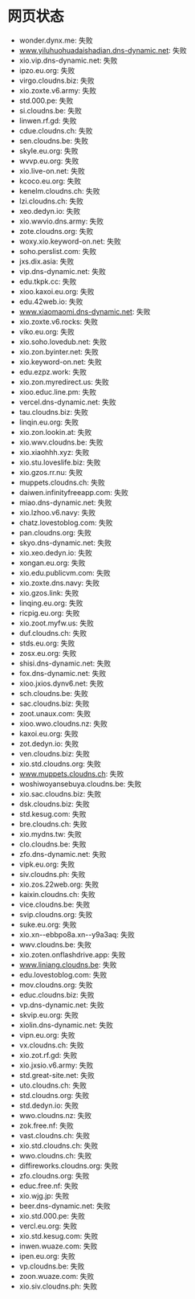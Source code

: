 # 网页状态
- wonder.dynx.me: 失败
- www.yiluhuohuadaishadian.dns-dynamic.net: 失败
- xio.vip.dns-dynamic.net: 失败
- ipzo.eu.org: 失败
- virgo.cloudns.biz: 失败
- xio.zoxte.v6.army: 失败
- std.000.pe: 失败
- si.cloudns.be: 失败
- linwen.rf.gd: 失败
- cdue.cloudns.ch: 失败
- sen.cloudns.be: 失败
- skyle.eu.org: 失败
- wvvp.eu.org: 失败
- xio.live-on.net: 失败
- kcoco.eu.org: 失败
- kenelm.cloudns.ch: 失败
- lzi.cloudns.ch: 失败
- xeo.dedyn.io: 失败
- xio.wwvio.dns.army: 失败
- zote.cloudns.org: 失败
- woxy.xio.keyword-on.net: 失败
- soho.perslist.com: 失败
- jxs.dix.asia: 失败
- vip.dns-dynamic.net: 失败
- edu.tkpk.cc: 失败
- xioo.kaxoi.eu.org: 失败
- edu.42web.io: 失败
- www.xiaomaomi.dns-dynamic.net: 失败
- xio.zoxte.v6.rocks: 失败
- viko.eu.org: 失败
- xio.soho.lovedub.net: 失败
- xio.zon.byinter.net: 失败
- xio.keyword-on.net: 失败
- edu.ezpz.work: 失败
- xio.zon.myredirect.us: 失败
- xioo.educ.line.pm: 失败
- vercel.dns-dynamic.net: 失败
- tau.cloudns.biz: 失败
- linqin.eu.org: 失败
- xio.zon.lookin.at: 失败
- xio.wwv.cloudns.be: 失败
- xio.xiaohhh.xyz: 失败
- xio.stu.loveslife.biz: 失败
- xio.gzos.rr.nu: 失败
- muppets.cloudns.ch: 失败
- daiwen.infinityfreeapp.com: 失败
- miao.dns-dynamic.net: 失败
- xio.lzhoo.v6.navy: 失败
- chatz.lovestoblog.com: 失败
- pan.cloudns.org: 失败
- skyo.dns-dynamic.net: 失败
- xio.xeo.dedyn.io: 失败
- xongan.eu.org: 失败
- xio.edu.publicvm.com: 失败
- xio.zoxte.dns.navy: 失败
- xio.gzos.link: 失败
- linqing.eu.org: 失败
- ricpig.eu.org: 失败
- xio.zoot.myfw.us: 失败
- duf.cloudns.ch: 失败
- stds.eu.org: 失败
- zosx.eu.org: 失败
- shisi.dns-dynamic.net: 失败
- fox.dns-dynamic.net: 失败
- xioo.jxios.dynv6.net: 失败
- sch.cloudns.be: 失败
- sac.cloudns.biz: 失败
- zoot.unaux.com: 失败
- xioo.wwo.cloudns.nz: 失败
- kaxoi.eu.org: 失败
- zot.dedyn.io: 失败
- ven.cloudns.biz: 失败
- xio.std.cloudns.org: 失败
- www.muppets.cloudns.ch: 失败
- woshiwoyansebuya.cloudns.be: 失败
- xio.sac.cloudns.biz: 失败
- dsk.cloudns.biz: 失败
- std.kesug.com: 失败
- bre.cloudns.ch: 失败
- xio.mydns.tw: 失败
- clo.cloudns.be: 失败
- zfo.dns-dynamic.net: 失败
- vipk.eu.org: 失败
- siv.cloudns.ph: 失败
- xio.zos.22web.org: 失败
- kaixin.cloudns.ch: 失败
- vice.cloudns.be: 失败
- svip.cloudns.org: 失败
- suke.eu.org: 失败
- xio.xn--ebbpo8a.xn--y9a3aq: 失败
- wwv.cloudns.be: 失败
- xio.zoten.onflashdrive.app: 失败
- www.liniang.cloudns.be: 失败
- edu.lovestoblog.com: 失败
- mov.cloudns.org: 失败
- educ.cloudns.biz: 失败
- vp.dns-dynamic.net: 失败
- skvip.eu.org: 失败
- xiolin.dns-dynamic.net: 失败
- vipn.eu.org: 失败
- vx.cloudns.ch: 失败
- xio.zot.rf.gd: 失败
- xio.jxsio.v6.army: 失败
- std.great-site.net: 失败
- uto.cloudns.ch: 失败
- std.cloudns.org: 失败
- std.dedyn.io: 失败
- wwo.cloudns.nz: 失败
- zok.free.nf: 失败
- vast.cloudns.ch: 失败
- xio.std.cloudns.ch: 失败
- wwo.cloudns.ch: 失败
- diffireworks.cloudns.org: 失败
- zfo.cloudns.org: 失败
- educ.free.nf: 失败
- xio.wjg.jp: 失败
- beer.dns-dynamic.net: 失败
- xio.std.000.pe: 失败
- vercl.eu.org: 失败
- xio.std.kesug.com: 失败
- inwen.wuaze.com: 失败
- ipen.eu.org: 失败
- vp.cloudns.be: 失败
- zoon.wuaze.com: 失败
- xio.siv.cloudns.ph: 失败
